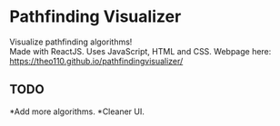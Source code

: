 # Pathfinding Visualizer

Visualize pathfinding algorithms!  
Made with ReactJS. Uses JavaScript, HTML and CSS.
Webpage here: https://theo110.github.io/pathfindingvisualizer/

## TODO
*Add more algorithms.
*Cleaner UI.
